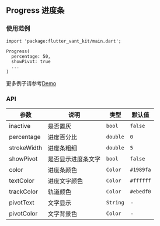 ## Progress 进度条

### 使用范例

```
import 'package:flutter_vant_kit/main.dart';

Progress(
  percentage: 50,
  showPivot: true
  ...
)
```

更多例子请参考[Demo](../example/lib/routes/demoProgress.dart)

### API

| 参数 | 说明 | 类型 | 默认值 |
| ------------ | ------------ | ------------ | ------------ |
| inactive | 是否置灰 | `bool` | `false` |
| percentage | 进度百分比 | `double` | `0` |
| strokeWidth | 进度条粗细 | `double` | `5` |
| showPivot | 是否显示进度条文字 | `bool` | `false` |
| color | 进度条颜色 | `Color` | `#1989fa` |
| textColor | 进度文字颜色 | `Color` | `#ffffff` |
| trackColor | 轨道颜色 | `Color` | `#ebedf0` |
| pivotText | 文字显示 | `String` | - |
| pivotColor | 文字背景色 | `Color` | - |
